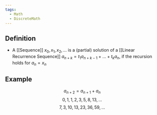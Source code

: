 ```yaml
---
tags:
  - Math
  - DiscreteMath
---
```

## Definition
- A [[Sequence]] $x_0, x_1, x_2, ...$ is a (partial) solution of a [[Linear Recurrence Sequence]] $a_{n+k} = t_1a_{n+k-1} +...+t_ka_n$, if the recursion holds for $a_n=x_n$
## Example
$$a_{n+2}=a_{n+1}+a_n$$$$0,1,1,2,3,5,8,13,...$$$$7, 3, 10, 13, 23, 36,59,...$$